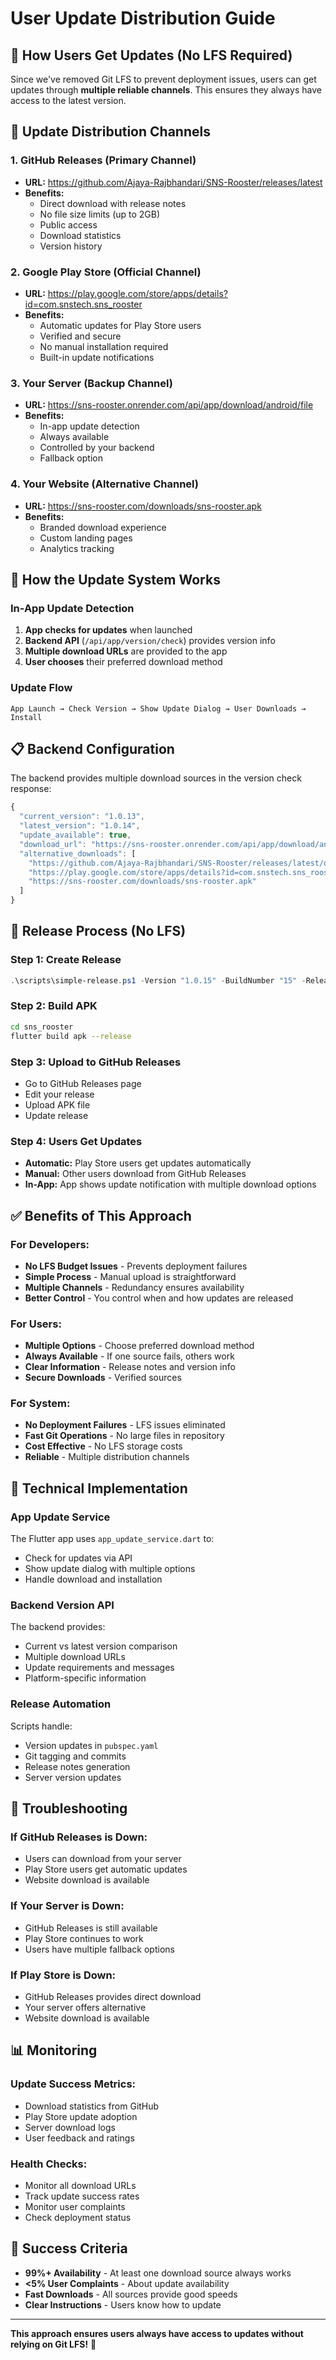 # User Update Distribution Guide

## 🎯 How Users Get Updates (No LFS Required)

Since we've removed Git LFS to prevent deployment issues, users can get updates through **multiple reliable channels**. This ensures they always have access to the latest version.

## 📱 Update Distribution Channels

### 1. **GitHub Releases** (Primary Channel)
- **URL:** https://github.com/Ajaya-Rajbhandari/SNS-Rooster/releases/latest
- **Benefits:**
  - Direct download with release notes
  - No file size limits (up to 2GB)
  - Public access
  - Download statistics
  - Version history

### 2. **Google Play Store** (Official Channel)
- **URL:** https://play.google.com/store/apps/details?id=com.snstech.sns_rooster
- **Benefits:**
  - Automatic updates for Play Store users
  - Verified and secure
  - No manual installation required
  - Built-in update notifications

### 3. **Your Server** (Backup Channel)
- **URL:** https://sns-rooster.onrender.com/api/app/download/android/file
- **Benefits:**
  - In-app update detection
  - Always available
  - Controlled by your backend
  - Fallback option

### 4. **Your Website** (Alternative Channel)
- **URL:** https://sns-rooster.com/downloads/sns-rooster.apk
- **Benefits:**
  - Branded download experience
  - Custom landing pages
  - Analytics tracking

## 🔄 How the Update System Works

### **In-App Update Detection**
1. **App checks for updates** when launched
2. **Backend API** (`/api/app/version/check`) provides version info
3. **Multiple download URLs** are provided to the app
4. **User chooses** their preferred download method

### **Update Flow**
```
App Launch → Check Version → Show Update Dialog → User Downloads → Install
```

## 📋 Backend Configuration

The backend provides multiple download sources in the version check response:

```javascript
{
  "current_version": "1.0.13",
  "latest_version": "1.0.14",
  "update_available": true,
  "download_url": "https://sns-rooster.onrender.com/api/app/download/android/file",
  "alternative_downloads": [
    "https://github.com/Ajaya-Rajbhandari/SNS-Rooster/releases/latest/download/sns-rooster.apk",
    "https://play.google.com/store/apps/details?id=com.snstech.sns_rooster",
    "https://sns-rooster.com/downloads/sns-rooster.apk"
  ]
}
```

## 🚀 Release Process (No LFS)

### **Step 1: Create Release**
```powershell
.\scripts\simple-release.ps1 -Version "1.0.15" -BuildNumber "15" -ReleaseNotes "New features"
```

### **Step 2: Build APK**
```bash
cd sns_rooster
flutter build apk --release
```

### **Step 3: Upload to GitHub Releases**
- Go to GitHub Releases page
- Edit your release
- Upload APK file
- Update release

### **Step 4: Users Get Updates**
- **Automatic:** Play Store users get updates automatically
- **Manual:** Other users download from GitHub Releases
- **In-App:** App shows update notification with multiple download options

## ✅ Benefits of This Approach

### **For Developers:**
- **No LFS Budget Issues** - Prevents deployment failures
- **Simple Process** - Manual upload is straightforward
- **Multiple Channels** - Redundancy ensures availability
- **Better Control** - You control when and how updates are released

### **For Users:**
- **Multiple Options** - Choose preferred download method
- **Always Available** - If one source fails, others work
- **Clear Information** - Release notes and version info
- **Secure Downloads** - Verified sources

### **For System:**
- **No Deployment Failures** - LFS issues eliminated
- **Fast Git Operations** - No large files in repository
- **Cost Effective** - No LFS storage costs
- **Reliable** - Multiple distribution channels

## 🔧 Technical Implementation

### **App Update Service**
The Flutter app uses `app_update_service.dart` to:
- Check for updates via API
- Show update dialog with multiple options
- Handle download and installation

### **Backend Version API**
The backend provides:
- Current vs latest version comparison
- Multiple download URLs
- Update requirements and messages
- Platform-specific information

### **Release Automation**
Scripts handle:
- Version updates in `pubspec.yaml`
- Git tagging and commits
- Release notes generation
- Server version updates

## 🚨 Troubleshooting

### **If GitHub Releases is Down:**
- Users can download from your server
- Play Store users get automatic updates
- Website download is available

### **If Your Server is Down:**
- GitHub Releases is still available
- Play Store continues to work
- Users have multiple fallback options

### **If Play Store is Down:**
- GitHub Releases provides direct download
- Your server offers alternative
- Website download is available

## 📊 Monitoring

### **Update Success Metrics:**
- Download statistics from GitHub
- Play Store update adoption
- Server download logs
- User feedback and ratings

### **Health Checks:**
- Monitor all download URLs
- Track update success rates
- Monitor user complaints
- Check deployment status

## 🎯 Success Criteria

- **99%+ Availability** - At least one download source always works
- **<5% User Complaints** - About update availability
- **Fast Downloads** - All sources provide good speeds
- **Clear Instructions** - Users know how to update

---

**This approach ensures users always have access to updates without relying on Git LFS!** 🚀 